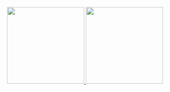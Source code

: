 <div align="center">
  <a href="https://github.com/gustavoSutil">
  <img height="180em" src="https://github-readme-stats.vercel.app/api?username=gustavoSutil&show_icons=true&theme=yeblu&include_all_commits=true&count_private=true"/>
  <img height="180em" src="https://github-readme-stats.vercel.app/api/top-langs/?username=gustavoSutil&layout=compact&langs_count=7&theme=yeblu"/>
</div>
